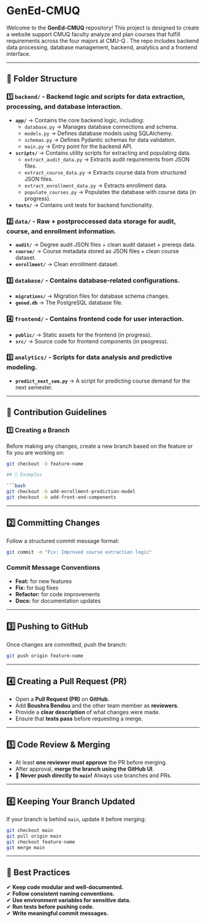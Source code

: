 # GenEd-CMUQ

Welcome to the **GenEd-CMUQ** repository! This project is designed to create a website support CMUQ faculty analyze and plan courses that fulfill requirements across the four majors at CMU-Q . The repo includes backend data processing, database management, backend, analytics and a frontend interface.

---

## 📁 Folder Structure

### **1️⃣ `backend/`** - Backend logic and scripts for data extraction, processing, and database interaction.
   - **`app/`** → Contains the core backend logic, including:
     - `database.py` → Manages database connections and schema.
     - `models.py` → Defines database models using SQLAlchemy.
     - `schemas.py` → Defines Pydantic schemas for data validation.
     - `main.py` → Entry point for the backend API.
   - **`scripts/`** → Contains utility scripts for extracting and populating data.
     - `extract_audit_data.py` → Extracts audit requirements from JSON files.
     - `extract_course_data.py` → Extracts course data from structured JSON files.
     - `extract_enrollment_data.py` → Extracts enrollment data.
     - `populate_courses.py` → Populates the database with course data (in progress).
   - **`tests/`** → Contains unit tests for backend functionality.

### **2️⃣ `data/`** - Raw + postproccessed data storage for audit, course, and enrollment information.
   - **`audit/`** → Degree audit JSON files + clean audit dataset + prereqs data.
   - **`course/`** → Course metadata stored as JSON files + clean course dataset.
   - **`enrollment/`** → Clean enrollment dataset.

### **3️⃣ `database/`** - Contains database-related configurations.
   - **`migrations/`** → Migration files for database schema changes.
   - **`gened.db`** → The PostgreSQL database file.

### **4️⃣ `frontend/`** - Contains frontend code for user interaction.
   - **`public/`** → Static assets for the frontend (in progress).
   - **`src/`** → Source code for frontend components (in peogress).

### **5️⃣ `analytics/`** - Scripts for data analysis and predictive modeling.
   - **`predict_next_sem.py`** → A script for predicting course demand for the next semester.

---

## 🚀 Contribution Guidelines

### **1️⃣ Creating a Branch**
Before making any changes, create a new branch based on the feature or fix you are working on:
```bash
git checkout -b feature-name

## 📝 Examples

```bash
git checkout -b add-enrollment-prediction-model
git checkout -b add-front-end-compenents
```

---

## 2️⃣ Committing Changes
Follow a structured commit message format:

```bash
git commit -m "Fix: Improved course extraction logic"
```

### **Commit Message Conventions**
- **Feat:** for new features  
- **Fix:** for bug fixes  
- **Refactor:** for code improvements  
- **Docs:** for documentation updates  

---

## 3️⃣ Pushing to GitHub
Once changes are committed, push the branch:

```bash
git push origin feature-name
```

---

## 4️⃣ Creating a Pull Request (PR)
- Open a **Pull Request (PR)** on **GitHub**.
- Add **Boushra Bendou** and the other team member as **reviewers**.
- Provide a **clear description** of what changes were made.
- Ensure that **tests pass** before requesting a merge.

---

## 5️⃣ Code Review & Merging
- At least **one reviewer must approve** the PR before merging.
- After approval, **merge the branch using the GitHub UI**.
- 🚨 **Never push directly to `main`!** Always use branches and PRs.

---

## 6️⃣ Keeping Your Branch Updated
If your branch is behind `main`, update it before merging:

```bash
git checkout main
git pull origin main
git checkout feature-name
git merge main
```

---

## 📌 Best Practices
✔ **Keep code modular and well-documented.**  
✔ **Follow consistent naming conventions.**  
✔ **Use environment variables for sensitive data.**  
✔ **Run tests before pushing code.**  
✔ **Write meaningful commit messages.**  
